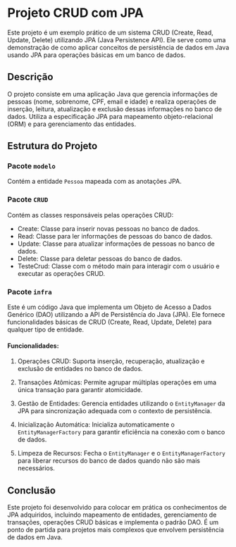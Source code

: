 # Projeto CRUD com JPA

Este projeto é um exemplo prático de um sistema CRUD (Create, Read, Update, Delete) utilizando JPA (Java Persistence API). Ele serve como uma demonstração de como aplicar conceitos de persistência de dados em Java usando JPA para operações básicas em um banco de dados.

## Descrição

O projeto consiste em uma aplicação Java que gerencia informações de pessoas (nome, sobrenome, CPF, email e idade) e realiza operações de inserção, leitura, atualização e exclusão dessas informações no banco de dados. Utiliza a especificação JPA para mapeamento objeto-relacional (ORM) e para gerenciamento das entidades.

## Estrutura do Projeto

### Pacote `modelo`

Contém a entidade `Pessoa` mapeada com as anotações JPA.

### Pacote `CRUD`

Contém as classes responsáveis pelas operações CRUD:

* Create: Classe para inserir novas pessoas no banco de dados.
* Read: Classe para ler informações de pessoas do banco de dados.
* Update: Classe para atualizar informações de pessoas no banco de dados.
* Delete: Classe para deletar pessoas do banco de dados.
* TesteCrud: Classe com o método main para interagir com o usuário e executar as operações CRUD.

### Pacote `infra`

Este é um código Java que implementa um Objeto de Acesso a Dados Genérico (DAO) utilizando a API de Persistência do Java (JPA). Ele fornece funcionalidades básicas de CRUD (Create, Read, Update, Delete) para qualquer tipo de entidade.

#### Funcionalidades:

1. Operações CRUD: Suporta inserção, recuperação, atualização e exclusão de entidades no banco de dados.

2. Transações Atômicas: Permite agrupar múltiplas operações em uma única transação para garantir atomicidade.

3. Gestão de Entidades: Gerencia entidades utilizando o `EntityManager` da JPA para sincronização adequada com o contexto de persistência.

4. Inicialização Automática: Inicializa automaticamente o `EntityManagerFactory` para garantir eficiência na conexão com o banco de dados.

5. Limpeza de Recursos: Fecha o `EntityManager` e o `EntityManagerFactory` para liberar recursos do banco de dados quando não são mais necessários.

## Conclusão

Este projeto foi desenvolvido para colocar em prática os conhecimentos de JPA adquiridos, incluindo mapeamento de entidades, gerenciamento de transações, operações CRUD básicas e implementa o padrão DAO. É um ponto de partida para projetos mais complexos que envolvem persistência de dados em Java.

